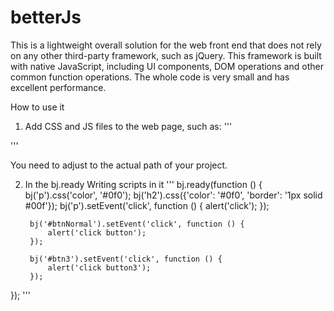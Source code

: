 # betterJs
This is a lightweight overall solution for the web front end that does not rely on any other third-party framework, such as jQuery. This framework is built with native JavaScript, including UI components, DOM operations and other common function operations. The whole code is very small and has excellent performance.

How to use it

1. Add CSS and JS files to the web page, such as:
'''
<link rel="stylesheet" href="../../css/betterJs.css"></link> 
<script type="text/javascript" src="../../betterJs.js"></script>
'''

You need to adjust to the actual path of your project.

2. In the bj.ready Writing scripts in it
'''
 bj.ready(function () {
        bj('p').css('color', '#0f0');
        bj('h2').css({'color': '#0f0', 'border': '1px solid #00f'});
        bj('p').setEvent('click', function () {
            alert('click');
        });

        bj('#btnNormal').setEvent('click', function () {
            alert('click button');
        });

        bj('#btn3').setEvent('click', function () {
            alert('click button3');
        });

 });
 '''

